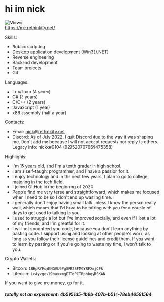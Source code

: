 # hi im nick
![Views](https://gpvc.arturio.dev/RealNickk)  
https://me.rethinkify.net/   <!-- this site isnt even live yet lol -->

Skills:
- Roblox scripting
- Desktop application development (Win32/.NET)
- Reverse engineering
- Backend development
- Team projects
- Git

Languages:
- Lua/Luau      (4 years)
- C#            (3 years)
- C/C++         (2 years)
- JavaScript    (1 year)
- x86 assembly  (half a year)

Contacts:
- Email: [nick@rethinkify.net](mailto:nick@rethinkify.net)
- Discord: As of July 2022, I quit Discord due to the way it was shaping me. Don't add me because I will not accept requests nor reply to others. Legacy info: nickk#0104 (929520707669475358)

Highlights:
- I'm 15 years old, and I'm a tenth grader in high school.     
- I am a self-taught programmer, and I have a passion for it.
- I enjoy technology and in the next few years, I plan to go to college, majoring in the tech field.
- I joined GitHub in the beginning of 2020.    
- People find me very terse and straightforward, which makes me focused when I need to be so I don't end up wasting time.    
- I generally don't enjoy having small talk unless I know the person really well, which means that I'd have to be talking with you for a couple of days to get used to talking to you.
- I used to struggle a lot but I've improved socially, and even if I lost a lot of my friends, and I'm greatful for it.
- I will not spoonfeed you code, because you don't learn anything by pasting code. I support using and looking at other people's work, as long as you follow their license guidelines and credit them. If you want to learn by pasting or if you're going to waste my time, I won't talk to you.    

Crypto Wallets:
- Bitcoin:  `18HpRYFopKNGVb9PgSRR2SFMGY8FXmjCFk`
- Litecoin: `LcAyvges19baxxmqE7ToPCTRphbqyRSKAN`

If you want to give me money, go for it.

##### totally not an experiment: 4b5951d5-1b9b-407b-b514-78eb46591564

<!--
**LegitH3x0R/LegitH3x0R** is a ✨ _special_ ✨ repository because its `README.md` (this file) appears on your GitHub profile.

Here are some ideas to get you started:

- 🔭 I’m currently working on ...
- 🌱 I’m currently learning ...
- 👯 I’m looking to collaborate on ...
- 🤔 I’m looking for help with ...
- 💬 Ask me about ...
- 📫 How to reach me: ...
- 😄 Pronouns: ...
- ⚡ Fun fact: ...
-->
